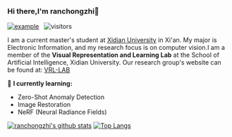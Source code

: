 ### Hi there,I'm ranchongzhi👋

[![example](https://img.shields.io/badge/My%20Blog-ResetRan-brightgreen)](https://resetran.top) &ensp;![visitors](https://visitor-badge.laobi.icu/badge?page_id=ranchongzhi.ranchongzhi)

I am a current master's student at [Xidian University](https://en.xidian.edu.cn/) in Xi'an. My major is Electronic Information, and my research focus is on computer vision.I am a member of the **Visual Representation and Learning Lab** at the School of Artificial Intelligence, Xidian University. Our research group's website can be found at: [VRL-LAB](https://vrl-lab.org/)

🌱 **I currently learning:**

- Zero-Shot Anomaly Detection
- Image Restoration
- NeRF (Neural Radiance Fields)



[![ranchongzhi's github stats](https://github-readme-stats.vercel.app/api?username=ranchongzhi&show_icons=true&theme=tokyonight&hide=prs)](https://github.com/anuraghazra/github-readme-stats)
[![Top Langs](https://github-readme-stats.vercel.app/api/top-langs/?username=ranchongzhi&theme=tokyonight&layout=compact)](https://github.com/anuraghazra/github-readme-stats)

